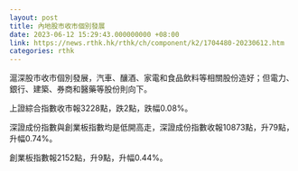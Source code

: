 ```yaml
---
layout: post
title: 內地股市收市個別發展
date: 2023-06-12 15:29:43.000000000 +08:00
link: https://news.rthk.hk/rthk/ch/component/k2/1704480-20230612.htm
categories: rthk
---
```


滬深股市收市個別發展，汽車、釀酒、家電和食品飲料等相關股份造好；但電力、銀行、建築、券商和醫藥等股份則向下。

上證綜合指數收市報3228點，跌2點，跌幅0.08%。

深證成份指數與創業板指數均是低開高走，深證成份指數收報10873點，升79點，升幅0.74%。

創業板指數報2152點，升9點，升幅0.44%。
